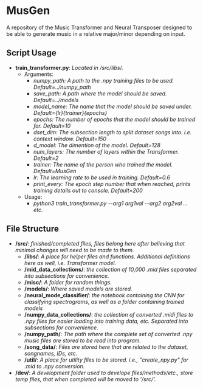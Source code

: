 # MusGen
A repository of the Music Transformer and Neural Transposer designed to be able to generate music in a relative major/minor depending on input.

## Script Usage
- <b>train_transformer.py</b>: <i> Located in /src/libs/.</i>
  - Arguments:
    - <i>numpy_path: A path to the .npy training files to be used. Default=../numpy_path</i>
    - <i>save_path: A path where the model should be saved. Default=../models</i>
    - <i>model_name: The name that the model should be saved under. Default={lr}_{trainer}_{epochs}</i>
    - <i>epochs: The number of epochs that the model should be trained for. Default=10</i>
    - <i>dset_dim: The subsection length to split dataset songs into. i.e. context window. Default=150</i>
    - <i>d_model: The dimention of the model. Default=128</i>
    - <i>num_layers: The number of layers within the Transformer. Default=2</i>
    - <i>trainer: The name of the person who trained the model. Default=MusGen</i>
    - <i>lr: The learning rate to be used in training. Default=0.6 </i>
    - <i>print_every: The epoch step number that when reached, prints training details out to console. Default=200</i>
  - Usage:
    - <i>python3 train_transformer.py --arg1 arg1val --arg2 arg2val ... etc.</i>


## File Structure
- <b>/src/</b>: <i>finished/completed files, files belong here after believing that minimal changes will need to be made to them.</i>
  - <b>/libs/</b>: <i>A place for helper files and functions. Additional definitions here as well, i.e. Transformer model.</i>
  - <b>/mid_data_collections/</b>: <i>the collection of 10,000 .mid files separated into subsections for convenience.</i>
  - <b>/misc/</b>: <i>A folder for random things.</i>
  - <b>/models/</b>: <i>Where saved models are stored.</i>
  - <b>/neural_mode_classifier/</b>: <i> the notebook containing the CNN for classifying spectrograms, as well as a folder containing trained models</i>
  - <b>/numpy_data_collections/</b>: <i>the collection of converted .midi files to .npy files for easier loading into training data, etc. Separated into subsections for convenience.</i>
  - <b>/numpy_path/</b>: <i>The path where the complete set of converted .npy music files are stored to be read into program.</i>
  - <b>/song_data/</b>: <i>Files are stored here that are related to the dataset, songnames, IDs, etc.</i> 
  - <b>/util/</b>: <i>A place for utility files to be stored. i.e., "create_npy.py" for .mid to .npy conversion.</i>
- <b>/dev/</b>: <i>A development folder used to develope files/methods/etc., store temp files, that when completed will be moved to '/src/'.</i>
